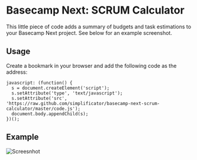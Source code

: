 # Basecamp Next: SCRUM Calculator

This little piece of code adds a summary of budgets and task estimations to your Basecamp Next project. See below for an example screenshot.

## Usage

Create a bookmark in your browser and add the following code as the address:

    javascript: (function() {
      s = document.createElement('script');
      s.setAttribute('type', 'text/javascript');
      s.setAttribute('src', 'https://raw.github.com/simplificator/basecamp-next-scrum-calculator/master/code.js');
      document.body.appendChild(s);
    })();

## Example

![Screesnhot](http://tardis1.tinygrab.com/grabs/d3a1bfce72f25a1030fad1c1aee49a3b9a804143d2.png)
